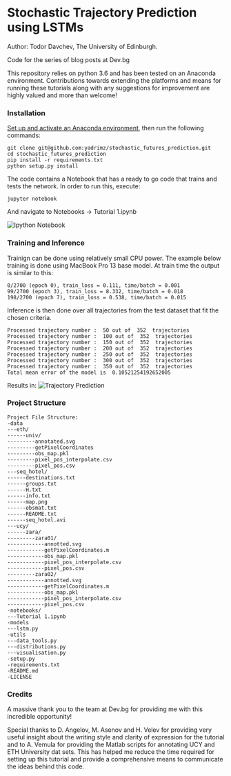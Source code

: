 # Stochastic Trajectory Prediction using LSTMs
Author: Todor Davchev, The University of Edinburgh.

Code for the series of blog posts at Dev.bg

This repository relies on python 3.6 and has been tested on an Anaconda environment. Contributions towards extending the platforms and means for running these tutorials along with any suggestions for improvement are highly valued and more than welcome!

### Installation

[Set up and activate an Anaconda environment](https://github.com/CSTR-Edinburgh/mlpractical/blob/mlp2017-8/master/notes/environment-set-up.md), then run the following commands:
```
git clone git@github.com:yadrimz/stochastic_futures_prediction.git
cd stochastic_futures_prediction
pip install -r requirements.txt
python setup.py install
```

The code contains a Notebook that has a ready to go code that trains and tests the network. In order to run this, execute:

```
jupyter notebook
```

And navigate to Notebooks -> Tutorial 1.ipynb

![Ipython Notebook](https://cdn1.imggmi.com/uploads/2018/9/12/cb43dc627b5af63bc5bd03cb7c270f67-full.png)

### Training and Inference
Trainign can be done using relatively small CPU power. The example below training is done using MacBook Pro 13 base model. At train time the output is similar to this:
```
0/2700 (epoch 0), train_loss = 0.111, time/batch = 0.001
99/2700 (epoch 3), train_loss = 8.332, time/batch = 0.018
198/2700 (epoch 7), train_loss = 0.538, time/batch = 0.015
```
Inference is then done over all trajectories from the test dataset that fit the chosen criteria.
```
Processed trajectory number :  50 out of  352  trajectories
Processed trajectory number :  100 out of  352  trajectories
Processed trajectory number :  150 out of  352  trajectories
Processed trajectory number :  200 out of  352  trajectories
Processed trajectory number :  250 out of  352  trajectories
Processed trajectory number :  300 out of  352  trajectories
Processed trajectory number :  350 out of  352  trajectories
Total mean error of the model is  0.10521254192652005
```

Results in:
![Trajectory Prediction](https://media.giphy.com/media/2tMzCcNILY2JAryf6g/giphy.gif)

### Project Structure

```
Project File Structure:
-data
---eth/
------univ/
---------annotated.svg
---------getPixelCoordinates
---------obs_map.pkl
---------pixel_pos_interpolate.csv
---------pixel_pos.csv
---seq_hotel/
------destinations.txt
------groups.txt
------H.txt
------info.txt
------map.png
------obsmat.txt
------README.txt
------seq_hotel.avi
---ucy/
------zara/
---------zara01/
------------annotted.svg
------------getPixelCoordinates.m
------------obs_map.pkl
------------pixel_pos_interpolate.csv
------------pixel_pos.csv
---------zara02/
------------annotted.svg
------------getPixelCoordinates.m
------------obs_map.pkl
------------pixel_pos_interpolate.csv
------------pixel_pos.csv
-notebooks/
---Tutorial 1.ipynb
-models
---lstm.py
-utils
---data_tools.py
---distributions.py
---visualisation.py
-setup.py
-requirements.txt
-README.md
-LICENSE
```
### Credits
A massive thank you to the team at Dev.bg for providing me with this incredible opportunity! 

Special thanks to D. Angelov, M. Asenov and H. Velev for providing very useful insight about the writing style and clarity of expression for the tutorial and to A. Vemula for providing the Matlab scripts for annotating UCY and ETH University dat sets. This has helped me reduce the time required for setting up this tutorial and provide a comprehensive means to communicate the ideas behind this code.
